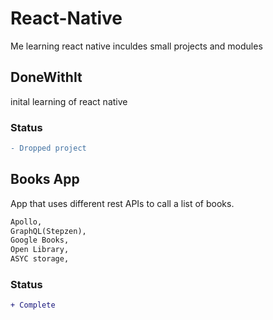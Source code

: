 # React-Native

Me learning react native inculdes small projects and modules

## DoneWithIt
inital learning of react native

### Status
```diff
- Dropped project 
```

## Books App
App that uses different rest APIs to call a list of books.
```diff 
Apollo, 
GraphQL(Stepzen), 
Google Books, 
Open Library, 
ASYC storage,
```
### Status
```diff
+ Complete
```
